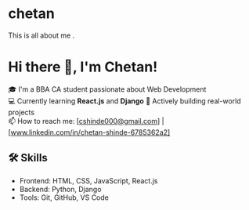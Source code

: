 # chetan
This is all about me . 

# Hi there 👋, I'm Chetan!

🎓 I'm a BBA CA student passionate about Web Development  
💻 Currently learning **React.js** and **Django**
🚀 Actively building real-world projects  
📫 How to reach me: [cshinde000@gmail.com] | [www.linkedin.com/in/chetan-shinde-6785362a2]

## 🛠️ Skills
- Frontend: HTML, CSS, JavaScript, React.js
- Backend: Python, Django
- Tools: Git, GitHub, VS Code


